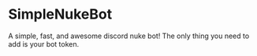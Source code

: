 # SimpleNukeBot
A simple, fast, and awesome discord nuke bot! The only thing you need to add is your bot token.
